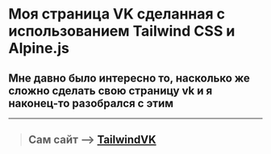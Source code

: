 # **Моя страница VK сделанная с использованием Tailwind CSS и Alpine.js**

## **Мне давно было интересно то, насколько же сложно сделать свою страницу vk и я наконец-то разобрался с этим**

---

> ## Сам сайт --> [TailwindVK](https://timproger.github.io/Tailwind_VK/# "Нажми сюда ;)")

